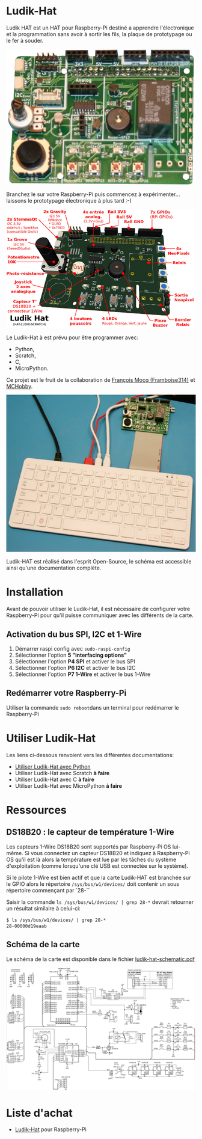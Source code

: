 # Ludik-Hat

Ludik HAT est un HAT pour Raspberry-Pi destiné a apprendre l'électronique et la programmation sans avoir à sortir les fils, la plaque de prototypage ou le fer à souder.

![Description du Ludik-Hat](docs/_static/HAT-LUDIK-SCRATCH-01.jpg)

Branchez le sur votre Raspberry-Pi puis commencez à expérimenter... laissons le prototypage électronique à plus tard :-)

![Ludik-Hat par l'exemple](docs/_static/HAT-LUDIK-SCRATCH-00.jpg)

Le Ludik-Hat à est prévu pour être programmer avec:
* Python,
* Scratch,
* C,
* MicroPython.

Ce projet est le fruit de la collaboration de [François Mocq (Framboise314)](https://www.framboise314.fr/bientot-une-carte-multifonction-pour-le-raspberry-pi/) et [MCHobby](https://shop.mchobby.be).

![Ludik-Hat par l'exemple](docs/_static/HAT-LUDIK-SCRATCH-02.jpg)

Ludik-HAT est réalisé dans l'esprit Open-Source, le schéma est accessible ainsi qu'une documentation complète.

# Installation

Avant de pouvoir utiliser le Ludik-Hat, il est nécessaire de configurer votre Raspberry-Pi pour qu'il puisse communiquer avec les différents de la carte.

## Activation du bus SPI, I2C et 1-Wire
1. Démarrer raspi config avec `sudo-raspi-config`
2. Sélectionner l'option __5 "interfacing options"__
 1. Sélectionner l'option __P4 SPI__ et activer le bus SPI
 2. Sélectionner l'option __P6 I2C__ et activer le bus I2C
 3. Sélectionner l'option __P7 1-Wire__ et activer le bus 1-Wire

## Redémarrer votre Raspberry-Pi

Utiliser la commande `sudo reboot`dans un terminal pour redémarrer le Raspberry-Pi

# Utiliser Ludik-Hat

Les liens ci-dessous renvoient vers les différentes documentations:
* [Utiliser Ludik-Hat avec Python](python/readme.md)
* Utiliser Ludik-Hat avec Scratch __à faire__
* Utiliser Ludik-Hat avec C __à faire__
* Utiliser Ludik-Hat avec MicroPython __à faire__

# Ressources
## DS18B20 : le capteur de température 1-Wire

Les capteurs 1-Wire DS18B20 sont supportés par Raspberry-Pi OS lui-même.
Si vous connectez un capteur DS18B20 et indiquez à Raspberry-Pi OS qu'il est là alors la température est lue par les tâches du système d'exploitation (comme lorsqu'une clé USB est connectée sur le système).

Si le pilote 1-Wire est bien actif et que la carte Ludik-HAT est branchée sur le GPIO alors le répertoire `/sys/bus/w1/devices/` doit  contenir un sous répertoire commençant par `28-``

Saisir la commande `ls /sys/bus/w1/devices/ | grep 28-*` devrait retourner un résultat similaire à celui-ci:

```
$ ls /sys/bus/w1/devices/ | grep 28-*
28-00000d19eaab
```

## Schéma de la carte

Le schéma de la carte est disponible dans le fichier [ludik-hat-schematic.pdf](docs/_static/ludik-hat-schematic.pdf)

![Schéma du Ludik-Hat](docs/_static/ludik-hat-schematic.jpg)

# Liste d'achat

* [Ludik-Hat](https://shop.mchobby.be/product.php?id_product=2114) pour Raspberry-Pi
